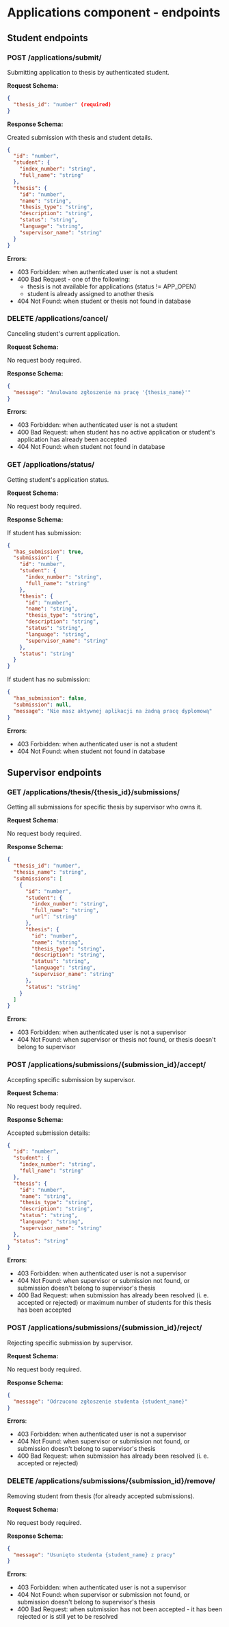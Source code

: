 # Applications component - endpoints

## Student endpoints

### POST /applications/submit/

Submitting application to thesis by authenticated student.

**Request Schema:**

```json
{
  "thesis_id": "number" (required)
}
```

**Response Schema:**

Created submission with thesis and student details.

```json
{
  "id": "number",
  "student": {
    "index_number": "string",
    "full_name": "string"
  },
  "thesis": {
    "id": "number",
    "name": "string",
    "thesis_type": "string",
    "description": "string",
    "status": "string",
    "language": "string",
    "supervisor_name": "string"
  }
}
```

**Errors**:
- 403 Forbidden: when authenticated user is not a student
- 400 Bad Request - one of the following:
  - thesis is not available for applications (status != APP_OPEN)
  - student is already assigned to another thesis
- 404 Not Found: when student or thesis not found in database

### DELETE /applications/cancel/

Canceling student's current application.

**Request Schema:**

No request body required.

**Response Schema:**

```json
{
  "message": "Anulowano zgłoszenie na pracę '{thesis_name}'"
}
```

**Errors**:
- 403 Forbidden: when authenticated user is not a student
- 400 Bad Request: when student has no active application or student's application has already been accepted
- 404 Not Found: when student not found in database

### GET /applications/status/

Getting student's application status.

**Request Schema:**

No request body required.

**Response Schema:**

If student has submission:
```json
{
  "has_submission": true,
  "submission": {
    "id": "number",
    "student": {
      "index_number": "string",
      "full_name": "string"
    },
    "thesis": {
      "id": "number",
      "name": "string",
      "thesis_type": "string",
      "description": "string",
      "status": "string",
      "language": "string",
      "supervisor_name": "string"
    },
    "status": "string"
  }
}
```

If student has no submission:
```json
{
  "has_submission": false,
  "submission": null,
  "message": "Nie masz aktywnej aplikacji na żadną pracę dyplomową"
}
```

**Errors**:
- 403 Forbidden: when authenticated user is not a student
- 404 Not Found: when student not found in database

## Supervisor endpoints

### GET /applications/thesis/{thesis_id}/submissions/

Getting all submissions for specific thesis by supervisor who owns it.

**Request Schema:**

No request body required.

**Response Schema:**

```json
{
  "thesis_id": "number",
  "thesis_name": "string",
  "submissions": [
    {
      "id": "number",
      "student": {
        "index_number": "string",
        "full_name": "string",
        "url": "string"
      },
      "thesis": {
        "id": "number",
        "name": "string",
        "thesis_type": "string",
        "description": "string",
        "status": "string",
        "language": "string",
        "supervisor_name": "string"
      },
      "status": "string"
    }
  ]
}
```

**Errors**:
- 403 Forbidden: when authenticated user is not a supervisor
- 404 Not Found: when supervisor or thesis not found, or thesis doesn't belong to supervisor

### POST /applications/submissions/{submission_id}/accept/

Accepting specific submission by supervisor.

**Request Schema:**

No request body required.

**Response Schema:**

Accepted submission details:
```json
{
  "id": "number",
  "student": {
    "index_number": "string",
    "full_name": "string"
  },
  "thesis": {
    "id": "number",
    "name": "string",
    "thesis_type": "string",
    "description": "string",
    "status": "string",
    "language": "string",
    "supervisor_name": "string"
  },
  "status": "string"
}
```

**Errors**:
- 403 Forbidden: when authenticated user is not a supervisor
- 404 Not Found: when supervisor or submission not found, or submission doesn't belong to supervisor's thesis
- 400 Bad Request: when submission has already been resolved (i. e. accepted or rejected) or maximum number of students for this thesis has been accepted

### POST /applications/submissions/{submission_id}/reject/

Rejecting specific submission by supervisor.

**Request Schema:**

No request body required.

**Response Schema:**

```json
{
  "message": "Odrzucono zgłoszenie studenta {student_name}"
}
```

**Errors**:
- 403 Forbidden: when authenticated user is not a supervisor
- 404 Not Found: when supervisor or submission not found, or submission doesn't belong to supervisor's thesis
- 400 Bad Request: when submission has already been resolved (i. e. accepted or rejected)

### DELETE /applications/submissions/{submission_id}/remove/

Removing student from thesis (for already accepted submissions).

**Request Schema:**

No request body required.

**Response Schema:**

```json
{
  "message": "Usunięto studenta {student_name} z pracy"
}
```

**Errors**:
- 403 Forbidden: when authenticated user is not a supervisor
- 404 Not Found: when supervisor or submission not found, or submission doesn't belong to supervisor's thesis
- 400 Bad Request: when submission has not been accepted - it has been rejected or is still yet to be resolved
